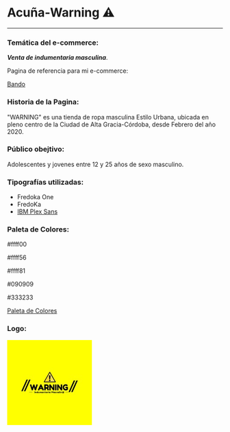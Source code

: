 # Acuña-Warning :warning:
________________________________________________________________________________________________________________________________   


### Temática del e-commerce: 
***Venta de indumentaria masculina***.

Pagina de referencia para mi e-commerce:

[Bando]:https://bandobasicos.com.ar
[Bando][Bando]

### Historia de la Pagina:  
"WARNING" es una tienda de ropa masculina Estilo Urbana, ubicada en pleno centro de la Ciudad de Alta Gracia-Córdoba, desde Febrero del año 2020. 

### Público obejtivo: 
Adolescentes y jovenes entre 12 y 25 años de sexo masculino. 

### Tipografías utilizadas:
+ Fredoka One 
+ FredoKa
+ [IBM Plex Sans]:https://fonts.google.com
[IBM Plex Sans][IBM Plex Sans]


### Paleta de Colores:
#ffff00

#ffff56

#ffff81

#090909

#333233

[Paleta de Colores]:https://paletadecolores.online/amarillo
[Paleta de Colores][Paleta de Colores]


### Logo:

![Logo](Logo.PNG)











